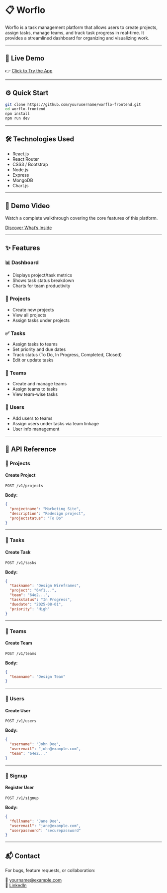 # 📋 Worflo

Worflo is a task management platform that allows users to create projects, assign tasks, manage teams, and track task progress in real-time. It provides a streamlined dashboard for organizing and visualizing work.

---

## 🚀 Live Demo

👉 [Click to Try the App](https://worflo-frontend.vercel.app)

---

## ⚙️ Quick Start

```bash
git clone https://github.com/yourusername/worflo-frontend.git
cd worflo-frontend
npm install
npm run dev
```

---

## 🛠️ Technologies Used

* React.js
* React Router
* CSS3 / Bootstrap
* Node.js
* Express
* MongoDB
* Chart.js

---

## 🎥 Demo Video

Watch a complete walkthrough covering the core features of this platform.

[Discover What’s Inside](https://drive.google.com/file/d/your-demo-link/view)

---

## ✨ Features

### 📊 Dashboard

* Displays project/task metrics
* Shows task status breakdown
* Charts for team productivity

### 📁 Projects

* Create new projects
* View all projects
* Assign tasks under projects

### ✅ Tasks

* Assign tasks to teams
* Set priority and due dates
* Track status (To Do, In Progress, Completed, Closed)
* Edit or update tasks

### 👥 Teams

* Create and manage teams
* Assign teams to tasks
* View team-wise tasks

### 👤 Users

* Add users to teams
* Assign users under tasks via team linkage
* User info management

---

## 📱 API Reference

### 🔹 Projects

#### **Create Project**

```http
POST /v1/projects
```

**Body:**
```json
{
  "projectname": "Marketing Site",
  "description": "Redesign project",
  "projectstatus": "To Do"
}
```

---

### 🔹 Tasks

#### **Create Task**

```http
POST /v1/tasks
```

**Body:**
```json
{
  "taskname": "Design Wireframes",
  "project": "64f1...",
  "team": "64e2...",
  "taskstatus": "In Progress",
  "duedate": "2025-08-01",
  "priority": "High"
}
```

---

### 🔹 Teams

#### **Create Team**

```http
POST /v1/teams
```

**Body:**
```json
{
  "teamname": "Design Team"
}
```

---

### 🔹 Users

#### **Create User**

```http
POST /v1/users
```

**Body:**
```json
{
  "username": "John Doe",
  "useremail": "john@example.com",
  "team": "64e2..."
}
```

---

### 🔹 Signup

#### **Register User**

```http
POST /v1/signup
```

**Body:**
```json
{
  "fullname": "Jane Doe",
  "useremail": "jane@example.com",
  "userpassword": "securepassword"
}
```

---

## 📬 Contact

For bugs, feature requests, or collaboration:

📧 yourname@example.com  
🔗 [LinkedIn](https://linkedin.com/in/your-profile)
